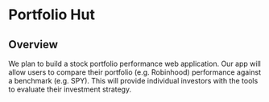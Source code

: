 # Portfolio Hut

## Overview
We plan to build a stock portfolio performance web application. Our app will allow users to compare their portfolio (e.g. Robinhood) performance against a benchmark (e.g. SPY). This will provide individual investors with the tools to evaluate their investment strategy.
